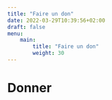 ```yaml
---
title: "Faire un don"
date: 2022-03-29T10:39:56+02:00
draft: false
menu:
    main:
        title: "Faire un don"
        weight: 30
---
```


# Donner
